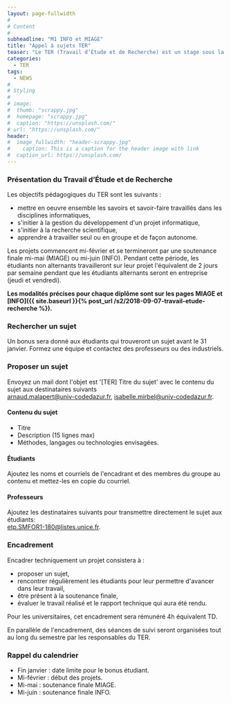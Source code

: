 ```yaml
---
layout: page-fullwidth
#
# Content
#
subheadline: "M1 INFO et MIAGE"
title: "Appel à sujets TER"
teaser: "Le TER (Travail d’Étude et de Recherche) est un stage sous la direction d’un encadrant universitaire ou industriel qui s’effectue par groupe de 2 à 4 étudiants (ingénierie) ou seul (recherche). Il sanctionne la fin du Master 1 et s’étend sur environ 3-4 mois (2 jours par semaine)."
categories:
  - TER
tags:
  - NEWS
#
# Styling
#
# image:
#  thumb: "scrappy.jpg"
#  homepage: "scrappy.jpg"
#  caption: "https://unsplash.com/"
# url: "https://unsplash.com/"
header:
#  image_fullwidth: "header-scrappy.jpg"
#    caption: This is a caption for the header image with link
#  caption_url: https://unsplash.com/
---
```


### Présentation du Travail d’Étude et de Recherche ###

Les objectifs pédagogiques du TER sont les suivants :
  - mettre en oeuvre ensemble les savoirs et savoir-faire travaillés dans les disciplines informatiques,
  - s'initier à la gestion du développement d'un projet informatique,
  - s'initier à la recherche scientifique,
  - apprendre à travailler seul ou en groupe et de façon autonome.

Les projets commencent mi-février et se termineront par une soutenance finale mi-mai (MIAGE) ou mi-juin (INFO). 
Pendant cette période, les étudiants non alternants travailleront sur leur projet l'équivalent de 2 jours par semaine pendant que les étudiants alternants seront en entreprise (jeudi et vendredi).

**Les modalités précises pour chaque diplôme sont sur les pages MIAGE et [INFO]({{ site.baseurl }}{% post_url /s2/2018-09-07-travail-etude-recherche %}).**


### Rechercher un sujet ###

Un bonus sera donné aux étudiants qui trouveront un sujet avant le 31 janvier.
Formez une équipe et contactez des professeurs ou des industriels.

### Proposer un sujet 

Envoyez un mail dont l'objet est '[TER] Titre du sujet' avec le contenu du sujet aux destinataires suivants  
arnaud.malapert@univ-codedazur.fr, isabelle.mirbel@univ-codedazur.fr.


#### Contenu du sujet 

  - Titre 
  - Description (15 lignes max)
  - Méthodes, langages ou technologies envisagées.

#### Étudiants 
Ajoutez les noms et courriels de l'encadrant et des membres du groupe au contenu et mettez-les en copie du courriel. 

#### Professeurs 
Ajoutez les destinataires suivants pour transmettre directement le sujet aux étudiants:  
etp.SMFOR1-180@listes.unice.fr.
        
### Encadrement 
Encadrer techniquement un projet consistera à :

   - proposer un sujet,
   - rencontrer régulièrement les étudiants pour leur permettre d'avancer dans leur travail,
   - être présent à la soutenance finale,
   - évaluer le travail réalisé et le rapport technique qui aura été rendu.

Pour les universitaires, cet encadrement sera rémunéré 4h équivalent TD.

En parallèle de l'encadrement, des séances de suivi seront organisées tout au long du semestre par les responsables du TER.
 
### Rappel du calendrier

  - Fin janvier : date limite pour le bonus étudiant.
  - Mi-février : début des projets.
  - Mi-mai : soutenance finale MIAGE.
  - Mi-juin : soutenance finale INFO.

